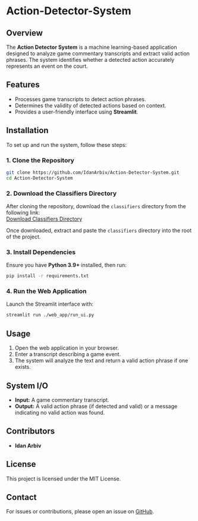 # Action-Detector-System

## Overview
The **Action Detector System** is a machine learning-based application designed to analyze game commentary transcripts and extract valid action phrases. The system identifies whether a detected action accurately represents an event on the court.

## Features
- Processes game transcripts to detect action phrases.
- Determines the validity of detected actions based on context.
- Provides a user-friendly interface using **Streamlit**.

## Installation
To set up and run the system, follow these steps:

### 1. Clone the Repository
```sh
git clone https://github.com/IdanArbiv/Action-Detector-System.git
cd Action-Detector-System
```
### 2. Download the Classifiers Directory
After cloning the repository, download the `classifiers` directory from the following link:  
[Download Classifiers Directory](https://drive.google.com/drive/folders/1hXqL2rggNzm3vS047ZNr9z2NOAkIbYOo?hl=he)

Once downloaded, extract and paste the `classifiers` directory into the root of the project.

### 3. Install Dependencies
Ensure you have **Python 3.9+** installed, then run:
```sh
pip install -r requirements.txt
```

### 4. Run the Web Application
Launch the Streamlit interface with:
```sh
streamlit run ./web_app/run_ui.py
```

## Usage
1. Open the web application in your browser.
2. Enter a transcript describing a game event.
3. The system will analyze the text and return a valid action phrase if one exists.

## System I/O
- **Input:** A game commentary transcript.
- **Output:** A valid action phrase (if detected and valid) or a message indicating no valid action was found.

## Contributors
- **Idan Arbiv**

## License
This project is licensed under the MIT License.

## Contact
For issues or contributions, please open an issue on [GitHub](https://github.com/IdanArbiv/Action-Detector-System).

